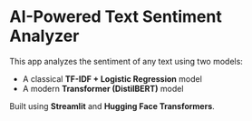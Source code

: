 # AI-Powered Text Sentiment Analyzer

This app analyzes the sentiment of any text using two models:

- A classical **TF-IDF + Logistic Regression** model
- A modern **Transformer (DistilBERT)** model

Built using **Streamlit** and **Hugging Face Transformers**.
